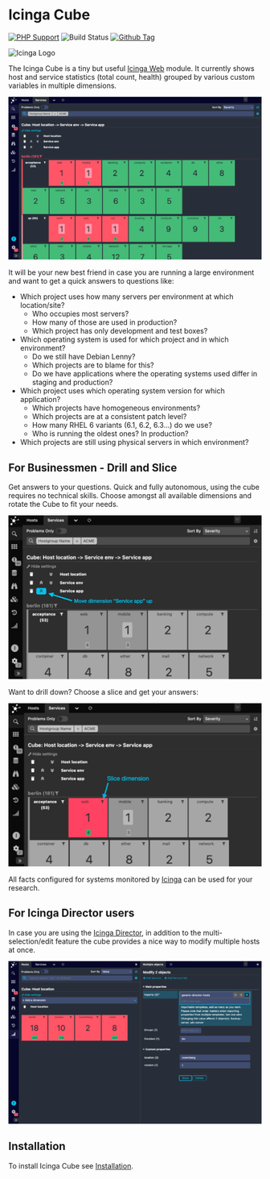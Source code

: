 # Icinga Cube

[![PHP Support](https://img.shields.io/badge/php-%3E%3D%207.2-777BB4?logo=PHP)](https://php.net/)
![Build Status](https://github.com/icinga/icingaweb2-module-cube/workflows/PHP%20Tests/badge.svg?branch=master)
[![Github Tag](https://img.shields.io/github/tag/Icinga/icingaweb2-module-cube.svg)](https://github.com/Icinga/icingaweb2-module-cube)

![Icinga Logo](https://icinga.com/wp-content/uploads/2014/06/icinga_logo.png)

The Icinga Cube is a tiny but useful [Icinga Web](https://github.com/Icinga/icingaweb2)
module. It currently shows host and service statistics (total count, health) grouped by
various custom variables in multiple dimensions.

![Cube - Overview](doc/img/cube_simple.png)

It will be your new best friend in case you are running a large environment and
want to get a quick answers to questions like:

* Which project uses how many servers per environment at which location/site?
  * Who occupies most servers?
  * How many of those are used in production?
  * Which project has only development and test boxes? 
* Which operating system is used for which project and in which environment?
  * Do we still have Debian Lenny?
  * Which projects are to blame for this?
  * Do we have applications where the operating systems used differ in staging
    and production? 
* Which project uses which operating system version for which application?
  * Which projects have homogeneous environments?
  * Which projects are at a consistent patch level?
  * How many RHEL 6 variants (6.1, 6.2, 6.3...) do we use?
  * Who is running the oldest ones? In production?
* Which projects are still using physical servers in which environment?

For Businessmen - Drill and Slice
---------------------------------

Get answers to your questions. Quick and fully autonomous, using the cube
requires no technical skills. Choose amongst all available dimensions and rotate
the Cube to fit your needs.

![Cube - Configure Dimensions](doc/img/cube_move-up.png)

Want to drill down? Choose a slice and get your answers:

![Cube - Configure Dimensions](doc/img/cube_slice.png)

All facts configured for systems monitored by [Icinga](https://www.icinga.com/)
can be used for your research.

For Icinga Director users
-------------------------

In case you are using the [Icinga Director](https://github.com/Icinga/icingaweb2-module-director),
in addition to the multi-selection/edit feature the cube provides a nice way to
modify multiple hosts at once.

![Cube - Director multi-edit](doc/img/cube_director.png)

Installation
------------

To install Icinga Cube see [Installation](https://icinga.com/docs/icinga-cube/latest/doc/02-Installation/).
